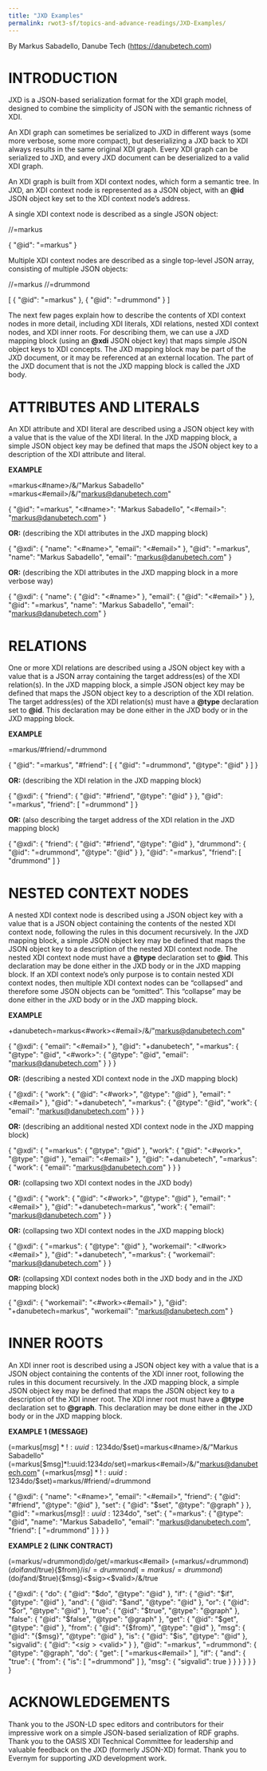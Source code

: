 ```yaml
---
title: "JXD Examples"
permalink: rwot3-sf/topics-and-advance-readings/JXD-Examples/
---  
```


By Markus Sabadello, Danube Tech (https://danubetech.com)

INTRODUCTION
============

JXD is a JSON-based serialization format for the XDI graph model, designed to combine the simplicity of JSON with the semantic richness of XDI.

An XDI graph can sometimes be serialized to JXD in different ways (some more verbose, some more compact), but deserializing a JXD back to XDI always results in the same original XDI graph. Every XDI graph can be serialized to JXD, and every JXD document can be deserialized to a valid XDI graph.

An XDI graph is built from XDI context nodes, which form a semantic tree. In JXD, an XDI context node is represented as a JSON object, with an **@id** JSON object key set to the XDI context node’s address.

A single XDI context node is described as a single JSON object:

  //=markus

  {
    "@id": "=markus"
  }

Multiple XDI context nodes are described as a single top-level JSON array, consisting of multiple JSON objects:

  //=markus
  //=drummond

  [
    { "@id": "=markus" },
    { "@id": "=drummond" }
  ]

The next few pages explain how to describe the contents of XDI context nodes in more detail, including XDI literals, XDI relations, nested XDI context nodes, and XDI inner roots. For describing them, we can use a JXD mapping block (using an **@xdi** JSON object key) that maps simple JSON object keys to XDI concepts. The JXD mapping block may be part of the JXD document, or it may be referenced at an external location. The part of the JXD document that is not the JXD mapping block is called the JXD body.

ATTRIBUTES AND LITERALS
=======================

An XDI attribute and XDI literal are described using a JSON object key with a value that is the value of the XDI literal. In the JXD mapping block, a simple JSON object key may be defined that maps the JSON object key to a description of the XDI attribute and literal.

**EXAMPLE**

  =markus<#name>/&/"Markus Sabadello"
  =markus<#email>/&/"markus@danubetech.com"

  {
    "@id": "=markus",
    "<#name>": "Markus Sabadello",
    "<#email>": "markus@danubetech.com"
  }

**OR:** (describing the XDI attributes in the JXD mapping block)

  {
    "@xdi": {
      "name": "<#name>",
      "email": "<#email>"
    },
    "@id": "=markus",
    "name": "Markus Sabadello",
    "email": "markus@danubetech.com"
  }

**OR:** (describing the XDI attributes in the JXD mapping block in a more verbose way)

  {
    "@xdi": {
      "name": { "@id": "<#name>" },
      "email": { "@id": "<#email>" }
    },
    "@id": "=markus",
    "name": "Markus Sabadello",
    "email": "markus@danubetech.com"
  }

RELATIONS
=========

One or more XDI relations are described using a JSON object key with a value that is a JSON array containing the target address(es) of the XDI relation(s). In the JXD mapping block, a simple JSON object key may be defined that maps the JSON object key to a description of the XDI relation. The target address(es) of the XDI relation(s) must have a **@type** declaration set to **@id**. This declaration may be done either in the JXD body or in the JXD mapping block.

**EXAMPLE**

  =markus/#friend/=drummond

  {
    "@id": "=markus",
    "#friend": [ { "@id": "=drummond", "@type": "@id" } ]
  }

**OR:** (describing the XDI relation in the JXD mapping block)

  {
    "@xdi": {
      "friend": { "@id": "#friend", "@type": "@id" }
    },
    "@id": "=markus",
    "friend": [ "=drummond" ]
  }

**OR:** (also describing the target address of the XDI relation in the JXD mapping block)

  {
    "@xdi": {
      "friend": { "@id": "#friend", "@type": "@id" },
      "drummond": { "@id": "=drummond", "@type": "@id" }
    },
    "@id": "=markus",
    "friend": [ "drummond" ]
  }

NESTED CONTEXT NODES
====================

A nested XDI context node is described using a JSON object key with a value that is a JSON object containing the contents of the nested XDI context node, following the rules in this document recursively. In the JXD mapping block, a simple JSON object key may be defined that maps the JSON object key to a description of the nested XDI context node. The nested XDI context node must have a **@type** declaration set to **@id**. This declaration may be done either in the JXD body or in the JXD mapping block. If an XDI context node’s only purpose is to contain nested XDI context nodes, then multiple XDI context nodes can be “collapsed” and therefore some JSON objects can be “omitted”. This “collapse” may be done either in the JXD body or in the JXD mapping block.

**EXAMPLE**

  +danubetech=markus<#work><#email>/&/"markus@danubetech.com"

  {
    "@xdi": {
      "email": "<#email>"
    },
    "@id": "+danubetech",
    "=markus": {
      "@type": "@id",
      "<#work>": {
        "@type": "@id",
        "email": "markus@danubetech.com"
      }
    }
  }

**OR:** (describing a nested XDI context node in the JXD mapping block)

  {
    "@xdi": {
      "work": { "@id": "<#work>", "@type": "@id" },
      "email": "<#email>"
    },
    "@id": "+danubetech",
    "=markus": {
      "@type": "@id",
      "work": {
        "email": "markus@danubetech.com"
      }
    }
  }

**OR:** (describing an additional nested XDI context node in the JXD mapping block)

  {
    "@xdi": {
      "=markus": { "@type": "@id" },
      "work": { "@id": "<#work>", "@type": "@id" },
      "email": "<#email>"
    },
    "@id": "+danubetech",
    "=markus": {
      "work": {
        "email": "markus@danubetech.com"
      }
    }
  }

**OR:** (collapsing two XDI context nodes in the JXD body)

  {
    "@xdi": {
      "work": { "@id": "<#work>", "@type": "@id" },
      "email": "<#email>"
    },
    "@id": "+danubetech=markus",
    "work": {
      "email": "markus@danubetech.com"
    }
  }

**OR:** (collapsing two XDI context nodes in the JXD mapping block)

  {
    "@xdi": {
      "=markus": { "@type": "@id" },
      "workemail": "<#work><#email>"
    },
    "@id": "+danubetech",
    "=markus": {
      "workemail": "markus@danubetech.com"
    }
  }

**OR:** (collapsing XDI context nodes both in the JXD body and in the JXD mapping block)

  {
    "@xdi": {
      "workemail": "<#work><#email>"
    },
    "@id": "+danubetech=markus",
    "workemail": "markus@danubetech.com"
  }

INNER ROOTS
===========

An XDI inner root is described using a JSON object key with a value that is a JSON object containing the contents of the XDI inner root, following the rules in this document recursively. In the JXD mapping block, a simple JSON object key may be defined that maps the JSON object key to a description of the XDI inner root. The XDI inner root must have a **@type** declaration set to **@graph**. This declaration may be done either in the JXD body or in the JXD mapping block.

**EXAMPLE 1 (MESSAGE)**

  (=markus[$msg]*!:uuid:1234$do/$set)=markus<#name>/&/"Markus Sabadello"
  (=markus[$msg]*!:uuid:1234$do/$set)=markus<#email>/&/"markus@danubetech.com"
  (=markus[$msg]*!:uuid:1234$do/$set)=markus/#friend/=drummond

  {
    "@xdi": {
      "name": "<#name>",
      "email": "<#email>",
      "friend": { "@id": "#friend", "@type": "@id" },
      "set": { "@id": "$set", "@type": "@graph" }
    },
    "@id": "=markus[$msg]!:uuid:1234$do",
    "set": {
      "=markus": {
        "@type": "@id",
        "name": "Markus Sabadello",
        "email": "markus@danubetech.com",
        "friend": [ "=drummond" ]
      }
    }
  }

**EXAMPLE 2 (LINK CONTRACT)**

  (=markus/=drummond)$do/$get/=markus<#email>
  (=markus/=drummond)($do$if$and/$true){$from}/$is/=drummond
  (=markus/=drummond)($do$if$and/$true){$msg}<$sig><$valid>/&/true

  {
    "@xdi": {
      "do": { "@id": "$do", "@type": "@id" },
      "if": { "@id": "$if", "@type": "@id" },
      "and": { "@id": "$and", "@type": "@id" },
      "or": { "@id": "$or", "@type": "@id" },
      "true": { "@id": "$true", "@type": "@graph" },
      "false": { "@id": "$false", "@type": "@graph" },
      "get": { "@id": "$get", "@type": "@id" },
      "from": { "@id": "{$from}", "@type": "@id" },
      "msg": { "@id": "{$msg}", "@type": "@id" },
      "is": { "@id": "$is", "@type": "@id" },
      "sigvalid": { "@id": "<$sig><$valid>" }
    },
    "@id": "=markus",
    "=drummond": {
      "@type": "@graph",
      "do": {
        "get": [ "=markus<#email>" ],
        "if": {
          "and": {
            "true": {
              "from": {
                "is": [ "=drummond" ]
              },
              "msg": {
                "sigvalid": true
              }
            }
          }
        }
      }
    }
  }

ACKNOWLEDGEMENTS
================

Thank you to the JSON-LD spec editors and contributors for their impressive work on a simple JSON-based serialization of RDF graphs. Thank you to the OASIS XDI Technical Committee for leadership and valuable feedback on the JXD (formerly JSON-XD) format. Thank you to Evernym for supporting JXD development work.
